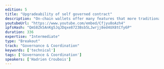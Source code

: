 ```yaml
---
edition: 5
title: "Upgradeability of self governed contract"
description: "On-chain wallets offer many features that more traditional private key based account lack. This is why many projects are pushing toward broader adoption of multisig wallets to represent users' identity and improve the UX. Yet, all are different and it's unlikely that any of the multisig available right now will be relevant more than a few years. There are features we haven't even though about that will be important to have in the future.ERC725 proposes to build a minimalistic proxy and change its owner when the users feel the need. This allows you to keep your address and not have to move your token to a new wallet. But with this approach, the ownership logic doesn't own the assets so meta-tx with refund is more complex.A better solution would be to allow the proxy to be the multisig itself while offering the same upgradeability potential. Since EthCC 2019, KitsuneWallet has been building a framework that provides upgradeability by design it an increasing number of project (UniversalLogin, Shipl, ...). With this framework, users can upgrade their on-chain wallet to benefit from new features or even change the entire interface to move from one UX to another."
youtubeUrl: "https://www.youtube.com/embed/Cfjyu8oAzh4"
ipfsHash: "QmS8Zk5AnKg5JqJDqxe8723Bsb5LJwrjj8ed4UX8tCfy6P"
duration: 336
expertise: "Intermediate"
type: "Breakout"
track: "Governance & Coordination"
keywords: ['technical']
tags: ['Governance & Coordination']
speakers: ['Hadrien Croubois']
---
```

